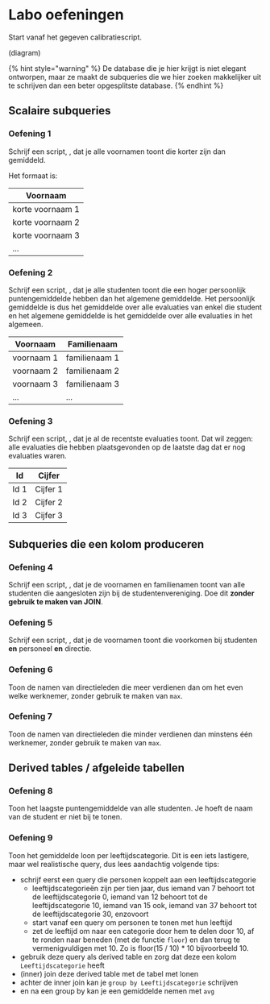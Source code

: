 # Labo oefeningen
Start vanaf het gegeven calibratiescript.

(diagram)

{% hint style="warning" %}
De database die je hier krijgt is niet elegant ontworpen, maar ze maakt de subqueries die we hier zoeken makkelijker uit te schrijven dan een beter opgesplitste database.
{% endhint %}

## Scalaire subqueries

### Oefening 1
Schrijf een script, , dat je alle voornamen toont die korter zijn dan gemiddeld.

Het formaat is:

| Voornaam |
|---|
| korte voornaam 1 |
| korte voornaam 2 |
| korte voornaam 3 |
| ... |

### Oefening 2
Schrijf een script, , dat je alle studenten toont die een hoger persoonlijk puntengemiddelde hebben dan het algemene gemiddelde. Het persoonlijk gemiddelde is dus het gemiddelde over alle evaluaties van enkel die student en het algemene gemiddelde is het gemiddelde over alle evaluaties in het algemeen.

| Voornaam | Familienaam |
|---|---|
| voornaam 1 | familienaam 1 |
| voornaam 2 | familienaam 2 |
| voornaam 3 | familienaam 3 |
| ... | ... |

### Oefening 3
Schrijf een script, , dat je al de recentste evaluaties toont. Dat wil zeggen: alle evaluaties die hebben plaatsgevonden op de laatste dag dat er nog evaluaties waren.

| Id | Cijfer |
|---|---|
| Id 1 | Cijfer 1 |
| Id 2 | Cijfer 2 |
| Id 3 | Cijfer 3 |

## Subqueries die een kolom produceren

### Oefening 4
Schrijf een script, , dat je de voornamen en familienamen toont van alle studenten die aangesloten zijn bij de studentenvereniging. Doe dit **zonder gebruik te maken van JOIN**.

### Oefening 5
Schrijf een script, , dat je de voornamen toont die voorkomen bij studenten **en** personeel **en** directie.

### Oefening 6
Toon de namen van directieleden die meer verdienen dan om het even welke werknemer, zonder gebruik te maken van `max`.

### Oefening 7
Toon de namen van directieleden die minder verdienen dan minstens één werknemer, zonder gebruik te maken van `max`.

## Derived tables / afgeleide tabellen

### Oefening 8
Toon het laagste puntengemiddelde van alle studenten. Je hoeft de naam van de student er niet bij te tonen.

### Oefening 9
Toon het gemiddelde loon per leeftijdscategorie. Dit is een iets lastigere, maar wel realistische query, dus lees aandachtig volgende tips:

- schrijf eerst een query die personen koppelt aan een leeftijdscategorie
  - leeftijdscategorieën zijn per tien jaar, dus iemand van 7 behoort tot de leeftijdscategorie 0, iemand van 12 behoort tot de leeftijdscategorie 10, iemand van 15 ook, iemand van 37 behoort tot de leeftijdscategorie 30, enzovoort
  - start vanaf een query om personen te tonen met hun leeftijd
  - zet de leeftijd om naar een categorie door hem te delen door 10, af te ronden naar beneden (met de functie `floor`) en dan terug te vermenigvuldigen met 10. Zo is floor(15 / 10) * 10 bijvoorbeeld 10.
- gebruik deze query als derived table en zorg dat deze een kolom `Leeftijdscategorie` heeft
- (inner) join deze derived table met de tabel met lonen
- achter de inner join kan je `group by Leeftijdscategorie` schrijven
- en na een group by kan je een gemiddelde nemen met `avg`
